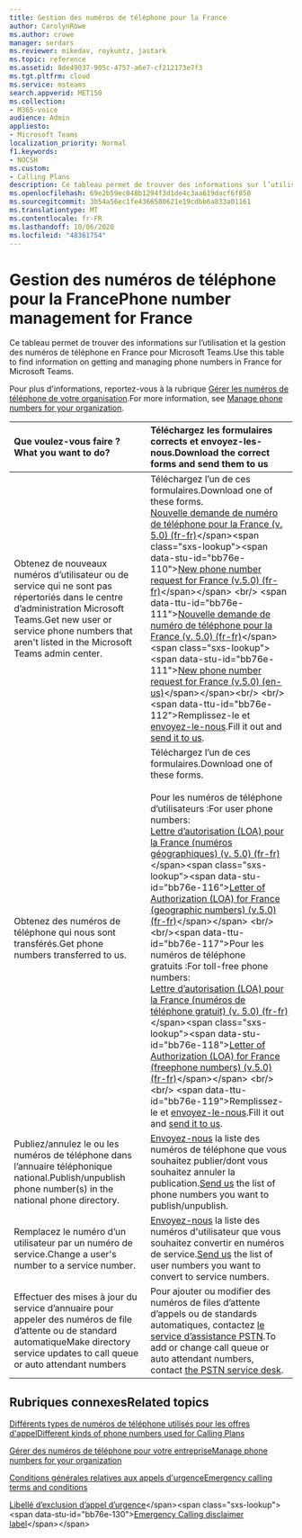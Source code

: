 ```yaml
---
title: Gestion des numéros de téléphone pour la France
author: CarolynRowe
ms.author: crowe
manager: serdars
ms.reviewer: mikedav, roykuntz, jastark
ms.topic: reference
ms.assetid: 8de49037-905c-4757-a6e7-cf212173e7f3
ms.tgt.pltfrm: cloud
ms.service: msteams
search.appverid: MET150
ms.collection:
- M365-voice
audience: Admin
appliesto:
- Microsoft Teams
localization_priority: Normal
f1.keywords:
- NOCSH
ms.custom:
- Calling Plans
description: Ce tableau permet de trouver des informations sur l’utilisation et la gestion des numéros de téléphone en France pour Microsoft Teams.
ms.openlocfilehash: 69e2b59ec048b1294f3d1de4c3aa619dacf6f858
ms.sourcegitcommit: 3b54a56ec1fe4366580621e19cdbb6a833a01161
ms.translationtype: MT
ms.contentlocale: fr-FR
ms.lasthandoff: 10/06/2020
ms.locfileid: "48361754"
---
```

# <a name="phone-number-management-for-france"></a><span data-ttu-id="bb76e-103">Gestion des numéros de téléphone pour la France</span><span class="sxs-lookup"><span data-stu-id="bb76e-103">Phone number management for France</span></span>

<span data-ttu-id="bb76e-104">Ce tableau permet de trouver des informations sur l’utilisation et la gestion des numéros de téléphone en France pour Microsoft Teams.</span><span class="sxs-lookup"><span data-stu-id="bb76e-104">Use this table to find information on getting and managing phone numbers in France for Microsoft Teams.</span></span> 
  
<span data-ttu-id="bb76e-105">Pour plus d'informations, reportez-vous à la rubrique [Gérer les numéros de téléphone de votre organisation](manage-phone-numbers-for-your-organization.md).</span><span class="sxs-lookup"><span data-stu-id="bb76e-105">For more information, see [Manage phone numbers for your organization](manage-phone-numbers-for-your-organization.md).</span></span>
  
|<span data-ttu-id="bb76e-106">**Que voulez-vous faire ?**</span><span class="sxs-lookup"><span data-stu-id="bb76e-106">**What you want to do?**</span></span>|<span data-ttu-id="bb76e-107">**Téléchargez les formulaires corrects et envoyez-les-nous.**</span><span class="sxs-lookup"><span data-stu-id="bb76e-107">**Download the correct forms and send them to us**</span></span>|
|:-----|:-----|
|<span data-ttu-id="bb76e-108">Obtenez de nouveaux numéros d’utilisateur ou de service qui ne sont pas répertoriés dans le centre d’administration Microsoft Teams.</span><span class="sxs-lookup"><span data-stu-id="bb76e-108">Get new user or service phone numbers that aren't listed in the Microsoft Teams admin center.</span></span>   <br/> | <span data-ttu-id="bb76e-109">Téléchargez l’un de ces formulaires.</span><span class="sxs-lookup"><span data-stu-id="bb76e-109">Download one of these forms.</span></span> <br/> <span data-ttu-id="bb76e-110">[Nouvelle demande de numéro de téléphone pour la France (v. 5.0) (fr-fr)](https://github.com/MicrosoftDocs/OfficeDocs-SkypeForBusiness/blob/live/Teams/downloads/new-number-request-forms/new-phone-number-request-for-france-(v.5.0)-(fr-fr).pdf?raw=true)</span><span class="sxs-lookup"><span data-stu-id="bb76e-110">[New phone number request for France (v.5.0) (fr-fr)](https://github.com/MicrosoftDocs/OfficeDocs-SkypeForBusiness/blob/live/Teams/downloads/new-number-request-forms/new-phone-number-request-for-france-(v.5.0)-(fr-fr).pdf?raw=true)</span></span> <br/>  <span data-ttu-id="bb76e-111">[Nouvelle demande de numéro de téléphone pour la France (v. 5.0) (fr-fr)](https://github.com/MicrosoftDocs/OfficeDocs-SkypeForBusiness/blob/live/Teams/downloads/new-number-request-forms/new-phone-number-request-for-france-(v.5.0)-(en-us).pdf?raw=true)</span><span class="sxs-lookup"><span data-stu-id="bb76e-111">[New phone number request for France (v.5.0) (en-us)](https://github.com/MicrosoftDocs/OfficeDocs-SkypeForBusiness/blob/live/Teams/downloads/new-number-request-forms/new-phone-number-request-for-france-(v.5.0)-(en-us).pdf?raw=true)</span></span><br/> <br/>   <span data-ttu-id="bb76e-112">Remplissez-le et [envoyez-le-nous](mailto:ptneu@microsoft.com).</span><span class="sxs-lookup"><span data-stu-id="bb76e-112">Fill it out and [send it to us](mailto:ptneu@microsoft.com).</span></span>  <br/> 
|<span data-ttu-id="bb76e-113">Obtenez des numéros de téléphone qui nous sont transférés.</span><span class="sxs-lookup"><span data-stu-id="bb76e-113">Get phone numbers transferred to us.</span></span>  <br/> |<span data-ttu-id="bb76e-114">Téléchargez l’un de ces formulaires.</span><span class="sxs-lookup"><span data-stu-id="bb76e-114">Download one of these forms.</span></span> <br/><br/> <span data-ttu-id="bb76e-115">Pour les numéros de téléphone d’utilisateurs :</span><span class="sxs-lookup"><span data-stu-id="bb76e-115">For user phone numbers:</span></span><br/><span data-ttu-id="bb76e-116">[Lettre d’autorisation (LOA) pour la France (numéros géographiques) (v. 5.0) (fr-fr)](https://github.com/MicrosoftDocs/OfficeDocs-SkypeForBusiness/blob/live/Teams/downloads/LOA-forms/letter-of-authorization-(loa)-for-france-(geographic-numbers)-(v.5.0)-(fr-fr).pdf?raw=true)</span><span class="sxs-lookup"><span data-stu-id="bb76e-116">[Letter of Authorization (LOA) for France (geographic numbers) (v.5.0) (fr-fr)](https://github.com/MicrosoftDocs/OfficeDocs-SkypeForBusiness/blob/live/Teams/downloads/LOA-forms/letter-of-authorization-(loa)-for-france-(geographic-numbers)-(v.5.0)-(fr-fr).pdf?raw=true)</span></span> <br/><br/><span data-ttu-id="bb76e-117">Pour les numéros de téléphone gratuits :</span><span class="sxs-lookup"><span data-stu-id="bb76e-117">For toll-free phone numbers:</span></span> <br/><span data-ttu-id="bb76e-118">[Lettre d’autorisation (LOA) pour la France (numéros de téléphone gratuit) (v. 5.0) (fr-fr)](https://github.com/MicrosoftDocs/OfficeDocs-SkypeForBusiness/blob/live/Teams/downloads/LOA-forms/letter-of-authorization-(loa)-for-france-(freephone-numbers)-(v.5.0)-(fr-fr).pdf?raw=true)</span><span class="sxs-lookup"><span data-stu-id="bb76e-118">[Letter of Authorization (LOA) for France (freephone numbers) (v.5.0) (fr-fr)](https://github.com/MicrosoftDocs/OfficeDocs-SkypeForBusiness/blob/live/Teams/downloads/LOA-forms/letter-of-authorization-(loa)-for-france-(freephone-numbers)-(v.5.0)-(fr-fr).pdf?raw=true)</span></span> <br/> <br/> <span data-ttu-id="bb76e-119">Remplissez-le et [envoyez-le-nous](mailto:ptneu@microsoft.com).</span><span class="sxs-lookup"><span data-stu-id="bb76e-119">Fill it out and [send it to us](mailto:ptneu@microsoft.com).</span></span>  <br/> |
|<span data-ttu-id="bb76e-120">Publiez/annulez le ou les numéros de téléphone dans l’annuaire téléphonique national.</span><span class="sxs-lookup"><span data-stu-id="bb76e-120">Publish/unpublish phone number(s) in the national phone directory.</span></span>  <br/> |<span data-ttu-id="bb76e-121">[Envoyez-nous](mailto:ptneu@microsoft.com) la liste des numéros de téléphone que vous souhaitez publier/dont vous souhaitez annuler la publication.</span><span class="sxs-lookup"><span data-stu-id="bb76e-121">[Send us](mailto:ptneu@microsoft.com) the list of phone numbers you want to publish/unpublish.</span></span> <br/> |
|<span data-ttu-id="bb76e-122">Remplacez le numéro d’un utilisateur par un numéro de service.</span><span class="sxs-lookup"><span data-stu-id="bb76e-122">Change a user's number to a service number.</span></span>  <br/> |<span data-ttu-id="bb76e-123">[Envoyez-nous](mailto:ptneu@microsoft.com) la liste des numéros d'utilisateur que vous souhaitez convertir en numéros de service.</span><span class="sxs-lookup"><span data-stu-id="bb76e-123">[Send us](mailto:ptneu@microsoft.com) the list of user numbers you want to convert to service numbers.</span></span> <br/> |
|<span data-ttu-id="bb76e-124">Effectuer des mises à jour du service d’annuaire pour appeler des numéros de file d’attente ou de standard automatique</span><span class="sxs-lookup"><span data-stu-id="bb76e-124">Make directory service updates to call queue or auto attendant numbers</span></span>|<span data-ttu-id="bb76e-125">Pour ajouter ou modifier des numéros de files d’attente d’appels ou de standards automatiques, contactez [le service d’assistance PSTN](contact-pstn-service-desk.md).</span><span class="sxs-lookup"><span data-stu-id="bb76e-125">To add or change call queue or auto attendant numbers, contact [the PSTN service desk](contact-pstn-service-desk.md).</span></span> |

## <a name="related-topics"></a><span data-ttu-id="bb76e-126">Rubriques connexes</span><span class="sxs-lookup"><span data-stu-id="bb76e-126">Related topics</span></span>

[<span data-ttu-id="bb76e-127">Différents types de numéros de téléphone utilisés pour les offres d'appel</span><span class="sxs-lookup"><span data-stu-id="bb76e-127">Different kinds of phone numbers used for Calling Plans</span></span>](../different-kinds-of-phone-numbers-used-for-calling-plans.md)

[<span data-ttu-id="bb76e-128">Gérer des numéros de téléphone pour votre entreprise</span><span class="sxs-lookup"><span data-stu-id="bb76e-128">Manage phone numbers for your organization</span></span>](manage-phone-numbers-for-your-organization.md)

[<span data-ttu-id="bb76e-129">Conditions générales relatives aux appels d'urgence</span><span class="sxs-lookup"><span data-stu-id="bb76e-129">Emergency calling terms and conditions</span></span>](../emergency-calling-terms-and-conditions.md)
  
<span data-ttu-id="bb76e-130">[Libellé d’exclusion d’appel d’urgence](https://github.com/MicrosoftDocs/OfficeDocs-SkypeForBusiness/blob/live/Teams/downloads/emergency-calling/emergency-calling-label-(en-us)-(v.1.0).zip?raw=true)</span><span class="sxs-lookup"><span data-stu-id="bb76e-130">[Emergency Calling disclaimer label](https://github.com/MicrosoftDocs/OfficeDocs-SkypeForBusiness/blob/live/Teams/downloads/emergency-calling/emergency-calling-label-(en-us)-(v.1.0).zip?raw=true)</span></span> 
